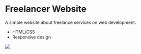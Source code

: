 # Freelancer Website

A simple website about freelance services on web development.

- HTML/CSS
- Responsive design

<img src="./img/screen.png" />
